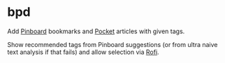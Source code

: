# bpd

Add [Pinboard](https://pinboard.in) bookmarks and [Pocket](https://app.getpocket.com) articles with given tags.

Show recommended tags from Pinboard suggestions (or from ultra naive text analysis if that fails) and allow selection via [Rofi](https://github.com/davatorium/rofi).
